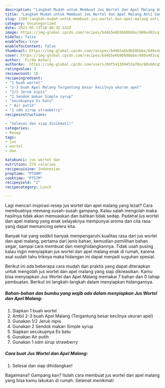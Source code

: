 ```yaml
---
description: "Langkah Mudah untuk Membuat Jus Wortel dan Apel Malang Anti Gagal"
title: "Langkah Mudah untuk Membuat Jus Wortel dan Apel Malang Anti Gagal"
slug: 1109-langkah-mudah-untuk-membuat-jus-wortel-dan-apel-malang-anti-gagal
category: Uncategorized
date: 2021-05-13T16:40:32.532Z
image: https://img-global.cpcdn.com/recipes/bd4b5e6b9b68bbbe/680x482cq70/jus-wortel-dan-apel-malang-foto-resep-utama.jpg
hideToc: false
enableToc: true
enableTocContent: false
thumbnail: https://img-global.cpcdn.com/recipes/bd4b5e6b9b68bbbe/680x482cq70/jus-wortel-dan-apel-malang-foto-resep-utama.jpg
cover: https://img-global.cpcdn.com/recipes/bd4b5e6b9b68bbbe/680x482cq70/jus-wortel-dan-apel-malang-foto-resep-utama.jpg
author:  Firda Ashari
authorAv:  https://img-global.cpcdn.com/users/60f541369453a70a/60x60cq50/avatar.jpg
ratingvalue: 3
reviewcount: 18
recipeingredient:
- "1 buah wortel"
- "2-3 buah Apel Malang Tergantung besar kecilnya ukuran apel"
- "1/2 Jeruk nipis"
- "2 Sendok makan Simple syrup"
- "secukupnya Es batu"
- " Air putih"
- "1 sdm sirup strawberry"
recipeinstructions:

- "Selesai dan siap dinikmati!"
categories:
- Resep
tags:
- jus
- wortel
- dan

katakunci: jus wortel dan 
nutrition: 274 calories
recipecuisine: Indonesian
preptime: "PT40M"
cooktime: "PT57M"
recipeyield: "2"
recipecategory: Lunch

---
```



Lagi mencari inspirasi resep jus wortel dan apel malang yang lezat? Cara membuatnya memang susah-susah gampang. Kalau salah mengolah maka hasilnya tidak akan memuaskan dan bahkan tidak sedap. Padahal jus wortel dan apel malang yang enak selayaknya mempunyai aroma dan cita rasa yang dapat memancing selera kita.


Banyak hal yang sedikit banyak mempengaruhi kualitas rasa dari jus wortel dan apel malang, pertama dari jenis bahan, kemudian pemilihan bahan segar, sampai cara membuat dan menghidangkannya. Tidak usah pusing kalau ingin menyiapkan jus wortel dan apel malang enak di rumah, karena asal sudah tahu triknya maka hidangan ini dapat menjadi suguhan spesial.




Berikut ini ada beberapa cara mudah dan praktis yang dapat diterapkan untuk mengolah jus wortel dan apel malang yang siap dikreasikan. Kamu bisa menyiapkan Jus Wortel dan Apel Malang memakai 7 bahan dan 0 tahap pembuatan. Berikut ini langkah-langkah dalam menyiapkan hidangannya.

<!--inarticleads1-->

##### Bahan-bahan dan bumbu yang wajib ada dalam menyiapkan Jus Wortel dan Apel Malang:

1. Siapkan 1 buah wortel
1. Ambil 2-3 buah Apel Malang (Tergantung besar kecilnya ukuran apel)
1. Gunakan 1/2 Jeruk nipis
1. Gunakan 2 Sendok makan Simple syrup
1. Siapkan secukupnya Es batu
1. Gunakan  Air putih
1. Gunakan 1 sdm sirup strawberry




<!--inarticleads2-->

##### Cara buat Jus Wortel dan Apel Malang:


1. Selesai dan siap dihidangkan!



Bagaimana? Gampang kan? Itulah cara membuat jus wortel dan apel malang yang bisa kamu lakukan di rumah. Selamat menikmati
